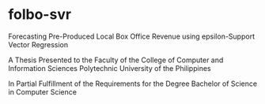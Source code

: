 # folbo-svr

Forecasting Pre-Produced Local Box Office Revenue using 
epsilon-Support Vector Regression

A Thesis
Presented to the Faculty of the
College of Computer and Information Sciences
Polytechnic University of the Philippines

In Partial Fulfillment
of the Requirements for the Degree
Bachelor of Science in Computer Science